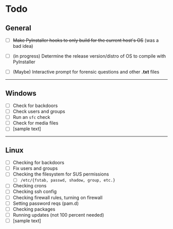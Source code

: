 Todo
====

## General
- [ ] ~~Make PyInstaller hooks to only build for the current host's OS~~ (was a bad idea)

- [ ] (in progress) Determine the release version/distro of OS to compile with PyInstaller

- [ ] (Maybe) Interactive prompt for forensic questions and other **.txt** files

---

## Windows
- [ ] Check for backdoors
- [ ] Check users and groups
- [ ] Run an `sfc` check
- [ ] Check for media files
- [ ] [sample text]

---

## Linux
- [ ] Checking for backdoors
- [ ] Fix users and groups
- [ ] Checking the filesystem for SUS permissions
	- [ ] `/etc/{fstab, passwd, shadow, group, etc.}`
- [ ] Checking crons
- [ ] Checking ssh config
- [ ] Checking firewall rules, turning on firewall
- [ ] Setting password reqs (pam.d)
- [ ] Checking packages
- [ ] Running updates (not 100 percent needed)
- [ ] [sample text]
